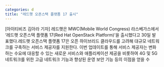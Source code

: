 ```yaml
---
categories: d
title: "레드햇 오픈스택 플랫폼 17 출시"
---
```

[아이티비즈 김아라 기자] 레드햇은 MWC(Mobile World Congress) 라스베가스에서 ‘레드햇 오픈스택 플랫폼 17(Red Hat OpenStack Platform)’을 출시했다고 30일 발표했다.레드햇 오픈스택 플랫폼 17은 오픈 하이브리드 클라우드를 고려해 대규모 네트워크를 구축하는 서비스 제공자를 지원한다. 이번 업데이트를 통해 서비스 제공자는 변화하는 수요에 대응할 수 있는 새로운 서비스와 애플리케이션 제공을 비롯하여 4G 및 5G 네트워크를 위한 고급 네트워크 기능과 향상된 운영 보안 기능 등의 이점을 얻을 수